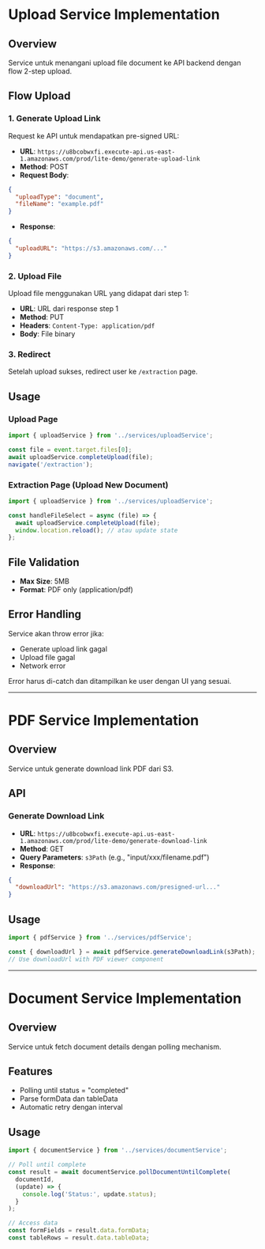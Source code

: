 # Upload Service Implementation

## Overview
Service untuk menangani upload file document ke API backend dengan flow 2-step upload.

## Flow Upload

### 1. Generate Upload Link
Request ke API untuk mendapatkan pre-signed URL:
- **URL**: `https://u8bcobwxfi.execute-api.us-east-1.amazonaws.com/prod/lite-demo/generate-upload-link`
- **Method**: POST
- **Request Body**:
```json
{
  "uploadType": "document",
  "fileName": "example.pdf"
}
```
- **Response**:
```json
{
  "uploadURL": "https://s3.amazonaws.com/..."
}
```

### 2. Upload File
Upload file menggunakan URL yang didapat dari step 1:
- **URL**: URL dari response step 1
- **Method**: PUT
- **Headers**: `Content-Type: application/pdf`
- **Body**: File binary

### 3. Redirect
Setelah upload sukses, redirect user ke `/extraction` page.

## Usage

### Upload Page
```javascript
import { uploadService } from '../services/uploadService';

const file = event.target.files[0];
await uploadService.completeUpload(file);
navigate('/extraction');
```

### Extraction Page (Upload New Document)
```javascript
import { uploadService } from '../services/uploadService';

const handleFileSelect = async (file) => {
  await uploadService.completeUpload(file);
  window.location.reload(); // atau update state
};
```

## File Validation
- **Max Size**: 5MB
- **Format**: PDF only (application/pdf)

## Error Handling
Service akan throw error jika:
- Generate upload link gagal
- Upload file gagal
- Network error

Error harus di-catch dan ditampilkan ke user dengan UI yang sesuai.

---

# PDF Service Implementation

## Overview
Service untuk generate download link PDF dari S3.

## API

### Generate Download Link
- **URL**: `https://u8bcobwxfi.execute-api.us-east-1.amazonaws.com/prod/lite-demo/generate-download-link`
- **Method**: GET
- **Query Parameters**: `s3Path` (e.g., "input/xxx/filename.pdf")
- **Response**:
```json
{
  "downloadUrl": "https://s3.amazonaws.com/presigned-url..."
}
```

## Usage

```javascript
import { pdfService } from '../services/pdfService';

const { downloadUrl } = await pdfService.generateDownloadLink(s3Path);
// Use downloadUrl with PDF viewer component
```

---

# Document Service Implementation

## Overview
Service untuk fetch document details dengan polling mechanism.

## Features
- Polling until status = "completed"
- Parse formData dan tableData
- Automatic retry dengan interval

## Usage

```javascript
import { documentService } from '../services/documentService';

// Poll until complete
const result = await documentService.pollDocumentUntilComplete(
  documentId,
  (update) => {
    console.log('Status:', update.status);
  }
);

// Access data
const formFields = result.data.formData;
const tableRows = result.data.tableData;
```

